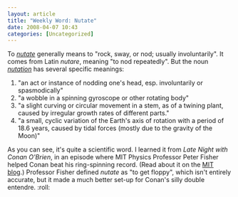 ```yaml
---
layout: article
title: "Weekly Word: Nutate"
date: 2008-04-07 10:43
categories: [Uncategorized]
---
```

To <em><a href="http://dictionary.reference.com/browse/nutate">nutate</a></em> generally means to "rock, sway, or nod; usually involuntarily". It comes from Latin <em>nutare</em>, meaning "to nod repeatedly". But the noun <em><a href="http://dictionary.reference.com/browse/nutation">nutation</a></em> has several specific meanings:

<ol>
	<li>"an act or instance of nodding one's head, esp. involuntarily or spasmodically"</li>
	<li>"a wobble in a spinning gyroscope or other rotating body"</li>
	<li>"a slight curving or circular movement in a stem, as of a twining plant, caused by irregular growth rates of different parts."</li>
	<li>"a small, cyclic variation of the Earth's axis of rotation with a period of 18.6 years, caused by tidal forces (mostly due to the gravity of the Moon)"</li>
</ol>

As you can see, it's quite a scientific word. I learned it from <em>Late Night with Conan O'Brien</em>, in an episode where MIT Physics Professor Peter Fisher helped Conan beat his ring-spinning record. (Read about it on the <a href="http://www.mitadmissions.org/topics/pulse/faculty_at_mit/physics_prof_peter_fisher_on_c.shtml" title="Physics Prof. Peter Fisher on Conan">MIT blog</a>.) Professor Fisher defined <em>nutate</em> as "to get floppy", which isn't entirely accurate, but it made a much better set-up for Conan's silly double entendre. :roll:
